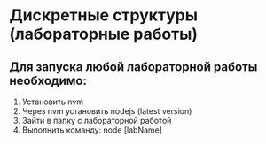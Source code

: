 # Дискретные структуры (лабораторные работы)
## Для запуска любой лабораторной работы необходимо:

1. Установить nvm
2. Через nvm установить nodejs (latest version)
3. Зайти в папку с лабораторной работой
4. Выполнить команду: node [labName]
